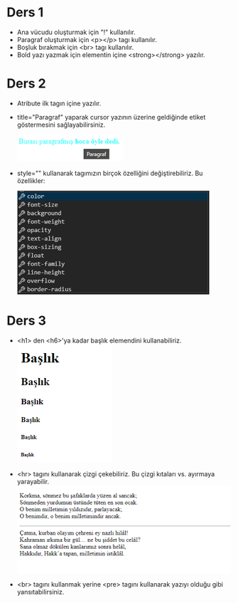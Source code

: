 # Ders 1 
* Ana vücudu oluşturmak için "!" kullanılır.
* Paragraf oluşturmak için \<p>\</p> tagı kullanılır.
* Boşluk bırakmak için \<br> tagı kullanılır.
* Bold yazı yazmak için elementin içine \<strong>\</strong> yazılır.
# Ders 2
* Atribute ilk tagın içine yazılır. 
* title="Paragraf" yaparak cursor yazının üzerine geldiğinde etiket göstermesini sağlayabilirsiniz. 

  ![title](img/title.png)
* style="" kullanarak tagımızın birçok özelliğini değiştirebiliriz. Bu özellikler:
  
  ![style](img/ozellik.png) 

# Ders 3
* \<h1> den \<h6>'ya kadar başlık elemendini kullanabiliriz. 
![başlık](img/h1.png)

* \<hr> tagını kullanarak çizgi çekebiliriz. Bu çizgi kıtaları vs. ayırmaya yarayabilir. 
![çizgi](img/br.png)

* \<br> tagını kullanmak yerine \<pre> tagını kullanarak yazıyı olduğu gibi yansıtabilirsiniz.